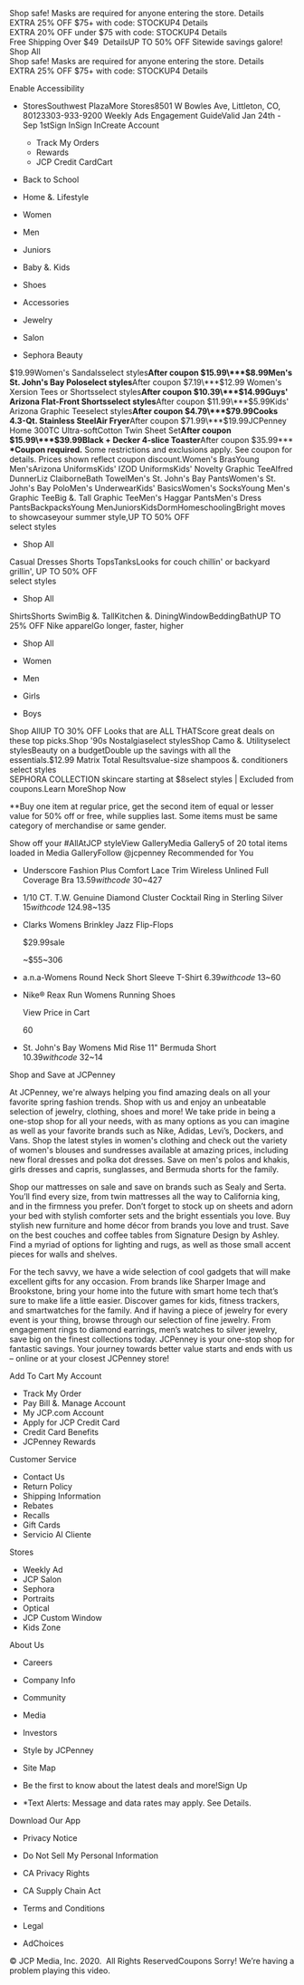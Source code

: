 Shop safe! Masks are required for anyone entering the store. Details  
EXTRA 25% OFF $75+ with code: STOCKUP4 Details  
EXTRA 20% OFF under $75 with code: STOCKUP4 Details  
Free Shipping Over $49  DetailsUP TO 50% OFF Sitewide savings galore! Shop All  
Shop safe! Masks are required for anyone entering the store. Details  
EXTRA 25% OFF $75+ with code: STOCKUP4 Details  

Enable Accessibility

*   StoresSouthwest PlazaMore Stores8501 W Bowles Ave, Littleton, CO, 80123303-933-9200 Weekly Ads Engagement GuideValid Jan 24th - Sep 1stSign InSign InCreate Account
    *   Track My Orders
    *   Rewards
    *   JCP Credit CardCart

*   Back to School
*   Home &. Lifestyle
*   Women
*   Men
*   Juniors
*   Baby &. Kids
*   Shoes
*   Accessories
*   Jewelry
*   Salon
*   Sephora Beauty

$19.99Women's Sandalsselect styles**After coupon $15.99\***$8.99Men's St. John's Bay Poloselect styles**After coupon $7.19\***$12.99 Women's Xersion Tees or Shortsselect styles**After coupon $10.39\***$14.99Guys' Arizona Flat-Front Shortsselect styles**After coupon $11.99\***$5.99Kids' Arizona Graphic Teeselect styles**After coupon $4.79\***$79.99Cooks 4.3-Qt. Stainless SteelAir Fryer**After coupon $71.99\***$19.99JCPenney Home 300TC Ultra-softCotton Twin Sheet Set**After coupon $15.99\***$39.99Black + Decker 4-slice Toaster**After coupon $35.99\*** **\*Coupon required.** Some restrictions and exclusions apply. See coupon for details. Prices shown reflect coupon discount.Women's BrasYoung Men'sArizona UniformsKids' IZOD UniformsKids' Novelty Graphic TeeAlfred DunnerLiz ClaiborneBath TowelMen's St. John's Bay PantsWomen's St. John's Bay PoloMen's UnderwearKids' BasicsWomen's SocksYoung Men's Graphic TeeBig &. Tall Graphic TeeMen's Haggar PantsMen's Dress PantsBackpacksYoung MenJuniorsKidsDormHomeschoolingBright moves to showcaseyour summer style,UP TO 50% OFF  
select styles

*   Shop All

Casual Dresses Shorts TopsTanksLooks for couch chillin' or backyard grillin', UP TO 50% OFF  
select styles

*   Shop All

ShirtsShorts SwimBig &. TallKitchen &. DiningWindowBeddingBathUP TO 25% OFF Nike apparelGo longer, faster, higher

*   Shop All

*   Women
    
*   Men
    
*   Girls
    
*   Boys
    

Shop AllUP TO 30% OFF Looks that are ALL THATScore great deals on these top picks.Shop '90s Nostalgiaselect stylesShop Camo &. Utilityselect stylesBeauty on a budgetDouble up the savings with all the essentials.$12.99 Matrix Total Resultsvalue-size shampoos &. conditioners  
select styles  
SEPHORA COLLECTION skincare starting at $8select styles | Excluded from coupons.Learn MoreShop Now

\*\*Buy one item at regular price, get the second item of equal or lesser value for 50% off or free, while supplies last. Some items must be same category of merchandise or same gender.

Show off your #AllAtJCP styleView GalleryMedia Gallery5 of 20 total items loaded in Media GalleryFollow @jcpenney Recommended for You

*   Underscore Fashion Plus Comfort Lace Trim Wireless Unlined Full Coverage Bra $13.59with code~$30~427
*   1/10 CT. T.W. Genuine Diamond Cluster Cocktail Ring in Sterling Silver $15with code~$124.98~135
*   Clarks Womens Brinkley Jazz Flip-Flops
    
    $29.99sale
    
    ~$55~306
*   a.n.a-Womens Round Neck Short Sleeve T-Shirt $6.39with code~$13~60
*   Nike® Reax Run Womens Running Shoes
    
    View Price in Cart
    
    60
*   St. John's Bay Womens Mid Rise 11" Bermuda Short $10.39with code~$32~14

Shop and Save at JCPenney

At JCPenney, we're always helping you find amazing deals on all your favorite spring fashion trends. Shop with us and enjoy an unbeatable selection of jewelry, clothing, shoes and more! We take pride in being a one-stop shop for all your needs, with as many options as you can imagine as well as your favorite brands such as Nike, Adidas, Levi’s, Dockers, and Vans. Shop the latest styles in women's clothing and check out the variety of women's blouses and sundresses available at amazing prices, including new floral dresses and polka dot dresses. Save on men's polos and khakis, girls dresses and capris, sunglasses, and Bermuda shorts for the family.

  

Shop our mattresses on sale and save on brands such as Sealy and Serta. You’ll find every size, from twin mattresses all the way to California king, and in the firmness you prefer. Don’t forget to stock up on sheets and adorn your bed with stylish comforter sets and the bright essentials you love. Buy stylish new furniture and home décor from brands you love and trust. Save on the best couches and coffee tables from Signature Design by Ashley. Find a myriad of options for lighting and rugs, as well as those small accent pieces for walls and shelves.

  

For the tech savvy, we have a wide selection of cool gadgets that will make excellent gifts for any occasion. From brands like Sharper Image and Brookstone, bring your home into the future with smart home tech that’s sure to make life a little easier. Discover games for kids, fitness trackers, and smartwatches for the family. And if having a piece of jewelry for every event is your thing, browse through our selection of fine jewelry. From engagement rings to diamond earrings, men’s watches to silver jewelry, save big on the finest collections today. JCPenney is your one-stop shop for fantastic savings. Your journey towards better value starts and ends with us – online or at your closest JCPenney store!

  
  
Add To Cart My Account

*   Track My Order
*   Pay Bill &. Manage Account
*   My JCP.com Account
*   Apply for JCP Credit Card
*   Credit Card Benefits
*   JCPenney Rewards

Customer Service

*   Contact Us
*   Return Policy
*   Shipping Information
*   Rebates
*   Recalls
*   Gift Cards
*   Servicio Al Cliente

Stores

*   Weekly Ad
*   JCP Salon
*   Sephora
*   Portraits
*   Optical
*   JCP Custom Window
*   Kids Zone

About Us

*   Careers
*   Company Info
*   Community
*   Media
*   Investors
*   Style by JCPenney
*   Site Map

*   Be the first to know about the latest deals and more!Sign Up
*   \*Text Alerts: Message and data rates may apply. See Details.

Download Our App

*   Privacy Notice
*   Do Not Sell My Personal Information
*   CA Privacy Rights
*   CA Supply Chain Act

*   Terms and Conditions
*   Legal
*   AdChoices

© JCP Media, Inc. 2020.  All Rights ReservedCoupons Sorry! We’re having a problem playing this video.